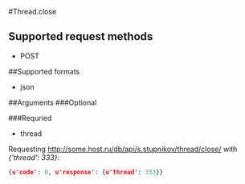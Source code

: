 #Thread.close

## Supported request methods 
* POST

##Supported formats
* json

##Arguments
###Optional

###Requried
* thread

Requesting http://some.host.ru/db/api/s.stupnikov/thread/close/ with _{'thread': 333}_:
```json
{u'code': 0, u'response': {u'thread': 333}}
```
